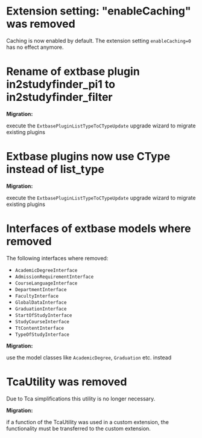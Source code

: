 # Extension setting: "enableCaching" was removed

Caching is now enabled by default. The extension setting `enableCaching=0` has no effect anymore.

# Rename of extbase plugin in2studyfinder_pi1 to in2studyfinder_filter

**Migration:**

execute the `ExtbasePluginListTypeToCTypeUpdate` upgrade wizard to migrate existing plugins

# Extbase plugins now use CType instead of list_type

**Migration:**

execute the `ExtbasePluginListTypeToCTypeUpdate` upgrade wizard to migrate existing plugins

# Interfaces of extbase models where removed

The following interfaces where removed:

* `AcademicDegreeInterface`
* `AdmissionRequirementInterface`
* `CourseLanguageInterface`
* `DepartmentInterface`
* `FacultyInterface`
* `GlobalDataInterface`
* `GraduationInterface`
* `StartOfStudyInterface`
* `StudyCourseInterface`
* `TtContentInterface`
* `TypeOfStudyInterface`

**Migration:**

use the model classes like `AcademicDegree`, `Graduation` etc. instead

# TcaUtility was removed

Due to Tca simplifications this utility is no longer necessary.

**Migration:**

if a function of the TcaUtility was used in a custom extension, the functionality must be transferred to the custom extension.
